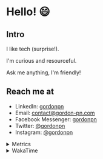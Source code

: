 # Hello! 😄

## Intro

I like tech (surprise!).

I'm curious and resourceful.

Ask me anything, I'm friendly!

## Reach me at

- LinkedIn: [gordonpn](https://www.linkedin.com/in/gordonpn/)
- Email: [contact@gordon-pn.com](mailto:contact@gordon-pn.com)
- Facebook Messenger: [gordonpn](https://www.messenger.com/t/Gordonpn)
- Twitter: [@gordonpn](https://twitter.com/Gordonpn)
- Instagram: [@gordonpn](https://www.instagram.com/gordonpn/)

<details>
  <summary>Metrics</summary>

  <img align="center" src="https://github.com/gordonpn/gordonpn/blob/master/github-metrics.svg" alt="GitHub Metrics">

</details>

<details>
  <summary>WakaTime</summary>

  <!--START_SECTION:waka-->
📊 **This Week I Spent My Time On** 

```text
💬 Programming Languages: 
Java                     2 hrs 14 mins       █████████████████████░░░░   83.90 % 
JSON                     15 mins             ██░░░░░░░░░░░░░░░░░░░░░░░   09.50 % 
Other                    10 mins             ██░░░░░░░░░░░░░░░░░░░░░░░   06.60 % 

🔥 Editors: 
IntelliJ                 1 hr 42 mins        ████████████████░░░░░░░░░   64.00 % 
Intellijidea             47 mins             ███████░░░░░░░░░░░░░░░░░░   29.40 % 
VS Code                  10 mins             ██░░░░░░░░░░░░░░░░░░░░░░░   06.60 % 
```


 Last Updated on 05/01/2024 16:20:10 UTC
<!--END_SECTION:waka-->
</details>
